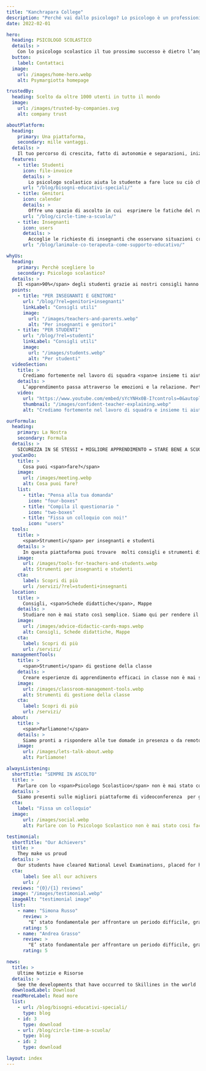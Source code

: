 ```yaml
---
title: "Kanchrapara College"
description: "Perché vai dallo psicologo? Lo psicologo è un professionista del benessere psicofisico, qualificato nel fornire supporto in presenza o a distanza."
date: 2022-02-01

hero: 
  heading: PSICOLOGO SCOLASTICO
  details: > 
    Con lo psicologo scolastico il tuo prossimo successo è dietro l’angolo
  button:
    label: Contattaci
  image: 
    url: /images/home-hero.webp
    alt: Psymargiotta homepage

trustedBy:
  heading: Scelto da oltre 1000 utenti in tutto il mondo
  image: 
    url: /images/trusted-by-companies.svg
    alt: company trust

aboutPlatform:
  heading:
    primary: Una piattaforma, 
    secondary: mille vantaggi.
  details: >
    Il tuo percorso di crescita, fatto di autonomie e separazioni, inizia proprio nella scuola. Lo psicologo scolastico ti aiuta a gestire al meglio!
  features:
    - title: Studenti
      icon: file-invoice
      details: >
        Lo psicologo scolastico aiuta lo studente a fare luce su ciò che sta vivendo e a costruisce con lui un percorso per stare meglio, affrontando il problema in modo personalizzato
      url: "/blog/bisogni-educativi-speciali/"
    - title: Genitori
      icon: calendar
      details: >
        Offre uno spazio di ascolto in cui  esprimere le fatiche del ruolo genitoriale e gettare le basi per la creazione di un rapporto di fiducia con la scuola nella crescita dei propri figli.
      url: "/blog/circle-time-a-scuola/"
    - title: Insegnanti
      icon: users
      details: >
        Accoglie le richieste di insegnanti che osservano situazioni critiche o che desiderano un feedback rispetto alla gestione di casi delle loro classi
      url: "/blog/lanimale-co-terapeuta-come-supporto-educativo/"

whyUs:
  heading:
    primary: Perchè scegliere lo
    secondary: Psicologo scolastico?
  details: >
    Il <span>90%</span> degli studenti grazie ai nostri consigli hanno risolto i loro problemi scolastici 
  points:
    - title: "PER INSEGNANTI E GENITORI"
      url: "/blog/?rel=genitori+insegnanti"
      linkLabel: "Consigli utili"
      image:
        url: "/images/teachers-and-parents.webp"
        alt: "Per insegnanti e genitori"
    - title: "PER STUDENTI"
      url: "/blog/?rel=studenti"
      linkLabel: "Consigli utili"
      image:
        url: "/images/students.webp"
        alt: "Per studenti"
  videoSection:
    title: >
      Crediamo fortemente nel lavoro di squadra <span>e insieme ti aiuteremo a vincere ogni sfida </span>
    details: >
      L’apprendimento passa attraverso le emozioni e la relazione. Pertanto ti aiuteremo a lavorare sul terreno delle emozioni per migliorare la tua esperienza scolastica.
    video:
      url: "https://www.youtube.com/embed/sYcYNHx0B-I?controls=0&autoplay=1&rel=0&showinfo=0"
      thumbnail: "/images/confident-teacher-explaining.webp"
      alt: "Crediamo fortemente nel lavoro di squadra e insieme ti aiuteremo a vincere ogni sfida "

ourFormula:
  heading:
    primary: La Nostra
    secondary: Formula
  details: >
    SICUREZZA IN SE STESSI + MIGLIORE APPRENDIMENTO = STARE BENE A SCUOLA
  youCanDo:
    title: >
      Cosa puoi <span>fare?</span>
    image:
      url: /images/meeting.webp
      alt: Cosa puoi fare?
    list:
      - title: "Pensa alla tua domanda"
        icon: "four-boxes"
      - title: "Compila il questionario "
        icon: "two-boxes"
      - title: "Fissa un colloquio con noi!"
        icon: "users"
  tools:
    title: >
      <span>Strumenti</span> per insegnanti e studenti
    details: >
      In questa piattaforma puoi trovare  molti consigli e strumenti didattici costruiti per essere distribuiti e utilizzati durante le lezioni.
    image:
      url: /images/tools-for-teachers-and-students.webp
      alt: Strumenti per insegnanti e studenti
    cta:
      label: Scopri di più
      url: /servizi/?rel=studenti+insegnanti
  location:
    title: >
      Consigli, <span>Schede didattiche</span>, Mappe 
    details: >
      Studiare non è mai stato così semplice. Siamo qui per rendere il tuo apprendimento divertente e stimolante.
    image:
      url: /images/advice-didactic-cards-maps.webp
      alt: Consigli, Schede didattiche, Mappe
    cta:
      label: Scopri di più
      url: /servizi/
  managementTools:
    title: >
      <span>Strumenti</span> di gestione della classe
    details: >
      Creare esperienze di apprendimento efficaci in classe non è mai stato semplice… oggi più che mai! Lo psicologo scolastico ti aiuta a trovare la strada giusta  per “contribuire” a migliorare il livello di motivazione di ogni studente.
    image:
      url: /images/classroom-management-tools.webp
      alt: Strumenti di gestione della classe
    cta:
      label: Scopri di più
      url: /servizi/
  about:
    title: >
      <span>Parliamone!</span>
    details: >
      Siamo pronti a rispondere alle tue domade in presenza o da remoto, cerchiamo insieme la soluzione al tuo problema.
    image:
      url: /images/lets-talk-about.webp
      alt: Parliamone!

alwaysListening:
  shortTitle: "SEMPRE IN ASCOLTO"
  title: >
    Parlare con lo <span>Psicologo Scolastico</span> non è mai stato cosi facile
  details: >
    Siamo presenti sulle migliori piattaforme di videoconferenza  per garantirti una comunicazione sicura e immediata.
  cta:
    label: "Fissa un colloquio"
  image:
      url: /images/social.webp
      alt: Parlare con lo Psicologo Scolastico non è mai stato cosi facile

testimonial:
  shortTitle: "Our Achievers"
  title: >
    They make us proud
  details: >
    Our students have cleared National Level Examinations, placed for higher studies in IITs, IISER and reputed Universities, won NCC and sports championships and prizes in competitions.
  cta:
      label: See all our achivers
      url: /
  reviews: "{0}/{1} reviews"
  image: "/images/testimonial.webp"
  imageAlt: "testimonial image"
  list:
    - name: "Simona Russo"
      review: >
        "E’ stato fondamentale per affrontare un periodo difficile, grazie alla sua grande competenza, conoscenza ed esperienza professionale."
      rating: 5
    - name: "Andrea Grasso"
      review: >
        "E’ stato fondamentale per affrontare un periodo difficile, grazie alla sua grande competenza, conoscenza ed esperienza professionale."
      rating: 5

news:
  title: >
    Ultime Notizie e Risorse
  details: >
    See the developments that have occurred to Skillines in the world
  downloadLabel: Download
  readMoreLabel: Read more
  list:
    - url: /blog/bisogni-educativi-speciali/
      type: blog
    - id: 3
      type: download
    - url: /blog/circle-time-a-scuola/
      type: blog
    - id: 2
      type: download

layout: index
---
```


